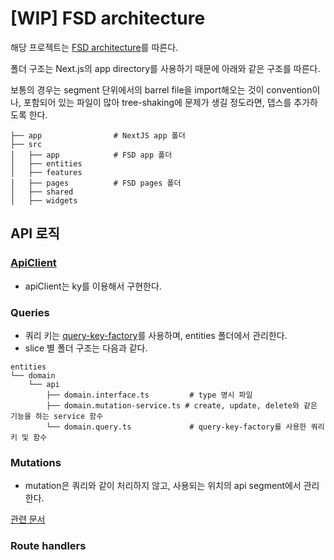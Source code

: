 # [WIP] FSD architecture

해당 프로젝트는 [FSD architecture](https://feature-sliced.design/kr/)를 따른다.

폴더 구조는 Next.js의 app directory를 사용하기 때문에 아래와 같은 구조를 따른다.

보통의 경우는 segment 단위에서의 barrel file을 import해오는 것이 convention이나, 포함되어 있는 파일이 많아 tree-shaking에 문제가 생길 정도라면, 뎁스를 추가하도록 한다.

```text
├── app                # NextJS app 폴더
├── src
│   ├── app            # FSD app 폴더
│   ├── entities
│   ├── features
│   ├── pages          # FSD pages 폴더
│   ├── shared
│   ├── widgets
```

## API 로직

### [ApiClient](../src/shared/api/apiClient.ts)

- apiClient는 ky를 이용해서 구현한다.

### Queries

- 쿼리 키는 [query-key-factory](https://github.com/lukemorales/query-key-factory)를 사용하며, entities 폴더에서 관리한다.
- slice 별 폴더 구조는 다음과 같다.

```text
entities
└── domain
    └── api
        ├── domain.interface.ts         # type 명시 파일
        ├── domain.mutation-service.ts # create, update, delete와 같은 기능을 하는 service 함수
        └── domain.query.ts             # query-key-factory를 사용한 쿼리 키 및 함수
```

### Mutations

- mutation은 쿼리와 같이 처리하지 않고, 사용되는 위치의 api segment에서 관리한다.

[관련 문서](https://feature-sliced.design/kr/docs/guides/tech/with-react-query#mutation-%EC%9C%84%EC%B9%98-%EC%84%A4%EC%A0%95-%EB%AC%B8%EC%A0%9C)

### Route handlers
